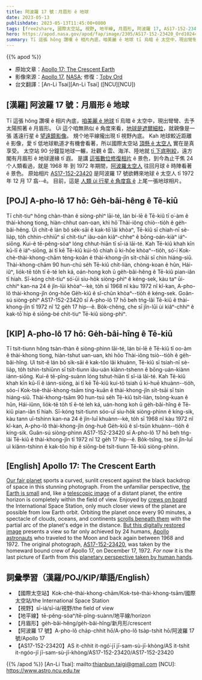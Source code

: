 ```yaml
---
title: 阿波羅 17 號：月眉形 ê 地球
date: 2023-05-13
publishdate: 2023-05-13T11:45:00+0800
tags: [free2share, 國際太空站, 視野, 地平線, 月眉形, 阿波羅 17, AS17-152-23420]
hero: https://apod.nasa.gov/apod/fap/image/2305/AS17-152-23420_Ord1024c.jpg
summary: Tī 這張 hŏng 讚嘆 ê 相片內底，咱美麗 ê 地球 tī 烏暗 ê 太空中，現出彎彎、去予太陽照著 ê 月眉形。
---
```


{{% apod %}}

- 原始文章：[Apollo 17: The Crescent Earth](https://apod.nasa.gov/apod/ap230513.html)
- 影像來源：[Apollo 17](https://www-pao.ksc.nasa.gov/history/apollo/apollo-17/apollo-17.htm), [NASA](https://www.nasa.gov/home/index.html); 修復：[Toby Ord](http://www.tobyord.com/earth)
- 台文翻譯：[An-Li Tsai][An-Li Tsai] ([NCU][NCU])

## [漢羅] 阿波羅 17 號：月眉形 ê 地球
Tī 這張 hŏng 讚嘆 ê 相片內底，[咱美麗 ê 地球][Our fair planet] tī 烏暗 ê 太空中，現出彎彎、去予太陽照著 ê 月眉形。
Ùi 這个咱無熟似 ê 角度來看，[地球是遮爾細粒][the Earth is small]，就親像是一張 遙遠行星 ê [望遠鏡影像][telescopic image]。
規个地平線攏出現 tī 視野內底。
Kah 地球較近距離 ê 影像，愛 tī 低地球軌道才有機會看著，所以國際太空站 [頂懸 ê 太空人][crews on board] 實在是真享受。
太空站 90 分鐘踅地球一輾，壯觀 ê 雲、海洋、陸地就 [tī 下底咧絞][scrolls beneath them]，遠方閣有月眉形 ê 地球邊緣 tī 遐。
是講 [這張數位修復相片][But this digitally restored image] ê 景色，到今為止干焦 24 个人類看過，就是 1968 年 到 1972 年期間，[阿波羅太空人][Apollo astronauts] 往回月球 ê 時陣看著 ê 景色。
原始相片 [AS17-152-23420][AS17-152-23420] 是阿波羅 17 號欲轉來地球 ê 太空人 tī 1972 年 12 月 17 翕--ê。
目前，這是 [人類 ùi 行星 ê 角度翕 ê][planetary perspective taken by human hands] 上尾一張地球相片。

## [POJ] A-pho-lô 17 hō: Ge̍h-bâi-hêng ê Tē-kiû
Tī chit-tiuⁿ hŏng chàn-thàn ê siòng-phìⁿ lāi-té, lán bí-lē ê Tē-kiû tī o͘-àm ê thài-khong tiong, hiàn-chhut oan-oan, khì hō͘ Thài-iông chiò--tio̍h ê ge̍h-bâi-hêng.
Ùi chit-ê lán bô se̍k-sāi ê kak-tō͘ lâi khòaⁿ, Tē-kiû sī chiah-nī sè-lia̍p, to̍h chhin-chhiūⁿ sī chi̍t-tiuⁿ iâu-oán kiâⁿ-chheⁿ ê bōng-oán-kiàⁿ iáⁿ-siōng.
Kui-ê tē-pêng-sòaⁿ lóng chhut-hiān tī sī-iá lāi-té.
Kah Tē-kiû khah kīn kū-lī ê iáⁿ-siōng, ài tī kē Tē-kiû kúi-tō chiah ū ki-hōe khòaⁿ--tio̍h, só͘-í Kok-chè-thài-khong-chām téng-koân ê thài-khong-jîn si̍t-chāi sī chin hiáng-siū.
Thài-khong-chām 90 hun-chú se̍h Tē-kiû chi̍t-liàn, chòng-koan ê hûn, Hái-iûⁿ, lio̍k-tē to̍h tī ē-té leh ká, oán-hong koh ū ge̍h-bâi-hêng ê Tē-kiû pian-iân tī hiah.
Sī-kóng chit-tiuⁿ só͘-ūi siu-ho̍k siòng-phìⁿ ê kéng-sek, kàu taⁿ ūi-chhiⁿ kan-na 24 ê jîn-lūi khòaⁿ--kè, to̍h sī 1968 nî kàu 1972 nî kî-kan, A-pho-lô thài-khong-jîn óng-hôe Ge̍h-kiû ê sî-chūn khòaⁿ--tio̍h ê kéng-sek.
Goân-sú siòng-phìⁿ AS17-152-23420 sī A-pho-lô 17 hō beh tńg-lâi Tē-kiû ê thài-khong-jîn tī 1972 nî 12 ge̍h 17 hip--ê.
Bo̍k-chêng, che sī jîn-lūi ùi kiâⁿ-chhiⁿ ê kak-tō͘ hip ê siōng-bé chi̍t-tiuⁿ Tē-kiû siòng-phìⁿ.

## [KIP] A-pho-lô 17 hō: Ge̍h-bâi-hîng ê Tē-kiû
Tī tsit-tiunn hŏng tsàn-thàn ê siòng-phìnn lāi-té, lán bí-lē ê Tē-kiû tī oo-àm ê thài-khong tiong, hiàn-tshut uan-uan, khì hōo Thài-iông tsiò--tio̍h ê ge̍h-bâi-hîng.
Uì tsit-ê lán bô si̍k-sāi ê kak-tōo lâi khuànn, Tē-kiû sī tsiah-nī sè-lia̍p, to̍h tshin-tshiūnn sī tsi̍t-tiunn iâu-uán kiânn-tshenn ê bōng-uán-kiànn iánn-siōng.
Kui-ê tē-pîng-suànn lóng tshut-hiān tī sī-iá lāi-té.
Kah Tē-kiû khah kīn kū-lī ê iánn-siōng, ài tī kē Tē-kiû kuí-tō tsiah ū ki-huē khuànn--tio̍h, sóo-í Kok-tsè-thài-khong-tsām tíng-kuân ê thài-khong-jîn si̍t-tsāi sī tsin hiáng-siū.
Thài-khong-tsām 90 hun-tsú se̍h Tē-kiû tsi̍t-liàn, tsòng-kuan ê hûn, Hái-iûnn, lio̍k-tē to̍h tī ē-té leh ká, uán-hong koh ū ge̍h-bâi-hîng ê Tē-kiû pian-iân tī hiah.
Sī-kóng tsit-tiunn sóo-uī siu-ho̍k siòng-phìnn ê kíng-sik, kàu tann uī-tshinn kan-na 24 ê jîn-luī khuànn--kè, to̍h sī 1968 nî kàu 1972 nî kî-kan, A-pho-lô thài-khong-jîn óng-huê Ge̍h-kiû ê sî-tsūn khuànn--tio̍h ê kíng-sik.
Guân-sú siòng-phìnn AS17-152-23420 sī A-pho-lô 17 hō beh tńg-lâi Tē-kiû ê thài-khong-jîn tī 1972 nî 12 ge̍h 17 hip--ê.
Bo̍k-tsîng, tse sī jîn-luī uì kiânn-tshinn ê kak-tōo hip ê siōng-bé tsi̍t-tiunn Tē-kiû siòng-phìnn.

## [English] Apollo 17: The Crescent Earth
[Our fair planet][Our fair planet] sports a curved, sunlit crescent against the black backdrop of space in this stunning photograph.
From the unfamiliar perspective, [the Earth is small][the Earth is small] and, like a [telescopic image][telescopic image] of a distant planet, the entire horizon is completely within the field of view.
Enjoyed by [crews on board][crews on board] the International Space Station, only much closer views of the planet are possible from low Earth orbit.
Orbiting the planet once every 90 minutes, a spectacle of clouds, oceans, and continents [scrolls beneath them][scrolls beneath them] with the partial arc of the planet's edge in the distance.
[But this digitally restored image][But this digitally restored image] presents a view so far only achieved by 24 humans, [Apollo astronauts][Apollo astronauts] who traveled to the Moon and back again between 1968 and 1972.
The original photograph, [AS17-152-23420][AS17-152-23420], was taken by the homeward bound crew of Apollo 17, on December 17, 1972.
_For now_ it is the last picture of Earth from this [planetary perspective taken by human hands][planetary perspective taken by human hands].

## 詞彙學習（漢羅/POJ/KIP/華語/English）
- 【國際太空站】Kok-chè-thài-khong-chām/Kok-tsè-thài-khong-tsām/國際太空站/the International Space Station
- 【視野】sī-iá/sī-iá/視野/the field of view
- 【地平線】tē-pêng-sòaⁿ/tē-pîng-suànn/地平線/horizon
- 【月眉形】ge̍h-bâi-hêng/ge̍h-bâi-hîng/新月形/crescent
- 【阿波羅 17 號】A-pho-lô cha̍p-chhit hō/A-pho-lô tsa̍p-tshit hō/阿波羅 17 號/Apollo 17
- 【AS17-152-23420】AS it-chhit it-ngó͘-jī jī-sam-sù-jī-khòng/AS it-tshit it-ngóo-jī jī-sam-sù-jī-khòng/AS17-152-23420/AS17-152-23420

{{% /apod %}}
[An-Li Tsai]: mailto:thianbun.taigi@gmail.com
[NCU]: https://www.astro.ncu.edu.tw

[copyright]: https://apod.nasa.gov/apod/fap/lib/about_apod.html#srapply
[License]: https://creativecommons.org/licenses/by/2.0/

[Our fair planet]:https://www.nasa.gov/topics/earth/index.html
[the Earth is small]:https://www.youtube.com/watch?v=57CDqSh5HXc
[telescopic image]:https://apod.nasa.gov/apod/ap180728.html
[crews on board]:https://www.nasa.gov/mission_pages/station/main/index.html
[scrolls beneath them]:https://apod.nasa.gov/apod/ap210423.html
[But this digitally restored image]:http://www.tobyord.com/earth
[Apollo astronauts]:https://solarsystem.nasa.gov/news/890/who-has-walked-on-the-moon/
[AS17-152-23420]:https://eol.jsc.nasa.gov/SearchPhotos/photo.pl?mission=AS17&roll=152&frame=23420
[planetary perspective taken by human hands]:https://blogs.nasa.gov/artemis/2023/04/03/nasa-names-astronauts-to-next-moon-mission-first-crew-under-artemis/
